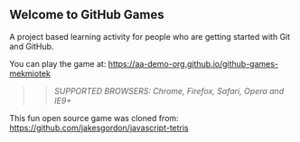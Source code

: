## Welcome to GitHub Games

A project based learning activity for people who are getting started with Git and GitHub.

You can play the game at: https://aa-demo-org.github.io/github-games-mekmiotek

>> _*SUPPORTED BROWSERS*: Chrome, Firefox, Safari, Opera and IE9+_

This fun open source game was cloned from: https://github.com/jakesgordon/javascript-tetris
